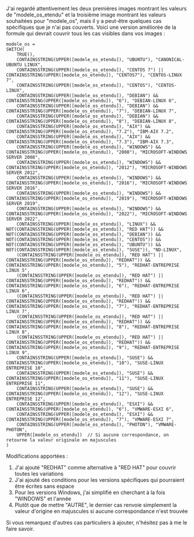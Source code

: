 J'ai regardé attentivement les deux premières images montrant les valeurs de "modele_os_etendu" et la troisième image montrant les valeurs souhaitées pour "modele_os", mais il y a peut-être quelques cas spécifiques que je n'ai pas couverts. Voici une version améliorée de la formule qui devrait couvrir tous les cas visibles dans vos images :

```
modele_os = 
SWITCH(
    TRUE(),
    CONTAINSSTRING(UPPER([modele_os_etendu]), "UBUNTU"), "CANONICAL-UBUNTU LINUX",
    CONTAINSSTRING(UPPER([modele_os_etendu]), "CENTOS 7") || CONTAINSSTRING(UPPER([modele_os_etendu]), "CENTOS7"), "CENTOS-LINUX 7",
    CONTAINSSTRING(UPPER([modele_os_etendu]), "CENTOS"), "CENTOS-LINUX",
    CONTAINSSTRING(UPPER([modele_os_etendu]), "DEBIAN") && CONTAINSSTRING(UPPER([modele_os_etendu]), "6"), "DEBIAN-LINUX 6",
    CONTAINSSTRING(UPPER([modele_os_etendu]), "DEBIAN") && CONTAINSSTRING(UPPER([modele_os_etendu]), "7"), "DEBIAN-LINUX 7",
    CONTAINSSTRING(UPPER([modele_os_etendu]), "DEBIAN") && CONTAINSSTRING(UPPER([modele_os_etendu]), "8"), "DEBIAN-LINUX 8",
    CONTAINSSTRING(UPPER([modele_os_etendu]), "AIX") && CONTAINSSTRING(UPPER([modele_os_etendu]), "7.2"), "IBM-AIX 7.2",
    CONTAINSSTRING(UPPER([modele_os_etendu]), "AIX") && CONTAINSSTRING(UPPER([modele_os_etendu]), "7.3"), "IBM-AIX 7.3",
    CONTAINSSTRING(UPPER([modele_os_etendu]), "WINDOWS") && CONTAINSSTRING(UPPER([modele_os_etendu]), "2008"), "MICROSOFT-WINDOWS SERVER 2008",
    CONTAINSSTRING(UPPER([modele_os_etendu]), "WINDOWS") && CONTAINSSTRING(UPPER([modele_os_etendu]), "2012"), "MICROSOFT-WINDOWS SERVER 2012",
    CONTAINSSTRING(UPPER([modele_os_etendu]), "WINDOWS") && CONTAINSSTRING(UPPER([modele_os_etendu]), "2016"), "MICROSOFT-WINDOWS SERVER 2016",
    CONTAINSSTRING(UPPER([modele_os_etendu]), "WINDOWS") && CONTAINSSTRING(UPPER([modele_os_etendu]), "2019"), "MICROSOFT-WINDOWS SERVER 2019",
    CONTAINSSTRING(UPPER([modele_os_etendu]), "WINDOWS") && CONTAINSSTRING(UPPER([modele_os_etendu]), "2022"), "MICROSOFT-WINDOWS SERVER 2022",
    CONTAINSSTRING(UPPER([modele_os_etendu]), "LINUX") && NOT(CONTAINSSTRING(UPPER([modele_os_etendu]), "RED HAT")) && NOT(CONTAINSSTRING(UPPER([modele_os_etendu]), "DEBIAN")) && NOT(CONTAINSSTRING(UPPER([modele_os_etendu]), "CENTOS")) && NOT(CONTAINSSTRING(UPPER([modele_os_etendu]), "UBUNTU")) && NOT(CONTAINSSTRING(UPPER([modele_os_etendu]), "SUSE")), "ND-LINUX",
    (CONTAINSSTRING(UPPER([modele_os_etendu]), "RED HAT") || CONTAINSSTRING(UPPER([modele_os_etendu]), "REDHAT")) && CONTAINSSTRING(UPPER([modele_os_etendu]), "5"), "REDHAT-ENTREPRISE LINUX 5",
    (CONTAINSSTRING(UPPER([modele_os_etendu]), "RED HAT") || CONTAINSSTRING(UPPER([modele_os_etendu]), "REDHAT")) && CONTAINSSTRING(UPPER([modele_os_etendu]), "6"), "REDHAT-ENTREPRISE LINUX 6",
    (CONTAINSSTRING(UPPER([modele_os_etendu]), "RED HAT") || CONTAINSSTRING(UPPER([modele_os_etendu]), "REDHAT")) && CONTAINSSTRING(UPPER([modele_os_etendu]), "7"), "REDHAT-ENTREPRISE LINUX 7",
    (CONTAINSSTRING(UPPER([modele_os_etendu]), "RED HAT") || CONTAINSSTRING(UPPER([modele_os_etendu]), "REDHAT")) && CONTAINSSTRING(UPPER([modele_os_etendu]), "8"), "REDHAT-ENTREPRISE LINUX 8",
    (CONTAINSSTRING(UPPER([modele_os_etendu]), "RED HAT") || CONTAINSSTRING(UPPER([modele_os_etendu]), "REDHAT")) && CONTAINSSTRING(UPPER([modele_os_etendu]), "9"), "REDHAT-ENTREPRISE LINUX 9",
    CONTAINSSTRING(UPPER([modele_os_etendu]), "SUSE") && CONTAINSSTRING(UPPER([modele_os_etendu]), "10"), "SUSE-LINUX ENTREPRISE 10",
    CONTAINSSTRING(UPPER([modele_os_etendu]), "SUSE") && CONTAINSSTRING(UPPER([modele_os_etendu]), "11"), "SUSE-LINUX ENTREPRISE 11",
    CONTAINSSTRING(UPPER([modele_os_etendu]), "SUSE") && CONTAINSSTRING(UPPER([modele_os_etendu]), "12"), "SUSE-LINUX ENTREPRISE 12",
    CONTAINSSTRING(UPPER([modele_os_etendu]), "ESXI") && CONTAINSSTRING(UPPER([modele_os_etendu]), "6"), "VMWARE-ESXI 6",
    CONTAINSSTRING(UPPER([modele_os_etendu]), "ESXI") && CONTAINSSTRING(UPPER([modele_os_etendu]), "7"), "VMWARE-ESXI 7",
    CONTAINSSTRING(UPPER([modele_os_etendu]), "PHOTON"), "VMWARE-PHOTON",
    UPPER([modele_os_etendu])  // Si aucune correspondance, on retourne la valeur originale en majuscules
)
```

Modifications apportées :
1. J'ai ajouté "REDHAT" comme alternative à "RED HAT" pour couvrir toutes les variations
2. J'ai ajouté des conditions pour les versions spécifiques qui pourraient être écrites sans espace
3. Pour les versions Windows, j'ai simplifié en cherchant à la fois "WINDOWS" et l'année
4. Plutôt que de mettre "AUTRE", le dernier cas renvoie simplement la valeur d'origine en majuscules si aucune correspondance n'est trouvée

Si vous remarquez d'autres cas particuliers à ajouter, n'hésitez pas à me le faire savoir.
